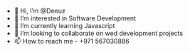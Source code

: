 - 👋 Hi, I’m @Deeuz
- 👀 I’m interested in Software Development 
- 🌱 I’m currently learning Javascript 
- 💞️ I’m looking to collaborate on wed development projects 
- 📫 How to reach me - +971 567030886

<!---
Deeuz/Deeuz is a ✨ special ✨ repository because its `README.md` (this file) appears on your GitHub profile.
You can click the Preview link to take a look at your changes.
--->
